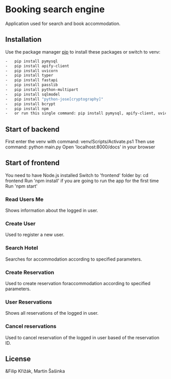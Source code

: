 # Booking search engine

Application used for search and book accommodation.

## Installation

Use the package manager [pip](https://pip.pypa.io/en/stable/) to install these packages or switch to venv:

```bash
-   pip install pymysql
-   pip install apify-client
-   pip install uvicorn
-   pip install typer
-   pip install fastapi
-   pip install passlib
-   pip install python-multipart
-   pip install sqlmodel
-   pip install "python-jose[cryptography]"
-   pip install bcrypt
-   pip install npm
-   or run this single command: pip install pymysql, apify-client, uvicorn, typer, fastapi, passlib, python-multipart, sqlmodel, python-jose[cryptography], bcrypt, npm 
```

## Start of backend 
First enter the venv with command: venv/Scripts/Activate.ps1
Then use command: python main.py
Open 'localhost:8000/docs' in your browser

## Start of frontend
You need to have Node.js installed
Switch to 'frontend' folder by: cd frontend
Run 'npm install' if you are going to run the app for the first time
Run 'npm start'

### Read Users Me
Shows information about the logged in user.

### Create User
Used to register a new user.

### Search Hotel
Searches for accommodation according to specified parameters.

### Create Reservation
Used to create reservation foraccommodation according to specified parameters.

### User Reservations
Shows all reservations of the logged in user.

### Cancel reservations
Used to cancel reservation of the logged in user based of the reservation ID.

## License
&Filip Křižák, Martin Šašinka

